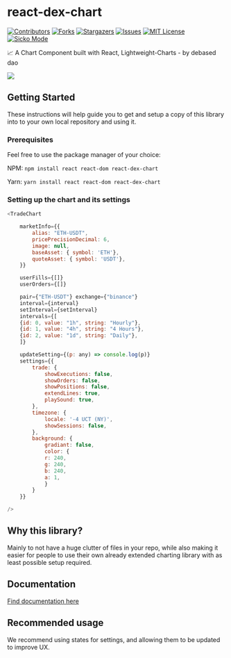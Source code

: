 # react-dex-chart
[![Contributors][contributors-shield]][contributors-url]
[![Forks][forks-shield]][forks-url]
[![Stargazers][stars-shield]][stars-url]
[![Issues][issues-shield]][issues-url]
[![MIT License][license-shield]][license-url]
[![Sicko Mode][sick-shield]][sick-url]


📈 A Chart Component built with React, Lightweight-Charts - by debased dao

![](https://i.imgur.com/ZDCj2Gy.png)

## Getting Started
These instructions will help guide you to get and setup a copy of this library into to your own local repository and using it.

### Prerequisites
Feel free to use the package manager of your choice:


NPM: `npm install react react-dom react-dex-chart`

Yarn: `yarn install react react-dom react-dex-chart`


### Setting up the chart and its settings

```js
<TradeChart

    marketInfo={{
        alias: "ETH-USDT", 
        pricePrecisionDecimal: 6,
        image: null,
        baseAsset: { symbol: 'ETH'},    
        quoteAsset: { symbol: 'USDT'},
    }}

    userFills={[]}
    userOrders={[]}

    pair={"ETH-USDT"} exchange={"binance"}
    interval={interval} 
    setInterval={setInterval}
    intervals={[
    {id: 0, value: "1h", string: "Hourly"},
    {id: 1, value: "4h", string: "4 Hours"},
    {id: 2, value: "1d", string: "Daily"},
    ]}

    updateSetting={(p: any) => console.log(p)}
    settings={{
        trade: {
            showExecutions: false,
            showOrders: false,
            showPositions: false,
            extendLines: true,
            playSound: true,
        },
        timezone: {
            locale: '-4 UCT (NY)',
            showSessions: false,
        },
        background: {
            gradiant: false,
            color: {
            r: 240,
            g: 240,
            b: 240,
            a: 1,
            }
        }
    }}

/>
```

## Why this library?
Mainly to not have a huge clutter of files in your repo,
while also making it easier for people to use their own already extended charting library with as least possible setup required.

## Documentation
[Find documentation here](https://github.com/debased/react-dex-chart/wiki)

## Recommended usage
We recommend using states for settings, and allowing them to be updated to improve UX.


<!-- MARKDOWN LINKS & IMAGES -->
<!-- https://www.markdownguide.org/basic-syntax/#reference-style-links -->
[sick-shield]: https://img.shields.io/badge/sick-approved-blue
[sick-url]: https://github.com/debased/react-dex-chart
[contributors-shield]: https://img.shields.io/github/contributors/debased/react-dex-chart.svg?style=for-the-badge
[contributors-url]: https://github.com/debased/react-dex-chart/graphs/contributors
[forks-shield]: https://img.shields.io/github/forks/debased/react-dex-chart.svg?style=for-the-badge
[forks-url]: https://github.com/debased/react-dex-chart/network/members
[stars-shield]: https://img.shields.io/github/stars/debased/react-dex-chart.svg?style=for-the-badge
[stars-url]: https://github.com/debased/react-dex-chart/stargazers
[issues-shield]: https://img.shields.io/github/issues/debased/react-dex-chart.svg?style=for-the-badge
[issues-url]: https://github.com/debased/react-dex-chart/issues
[license-shield]: https://img.shields.io/github/license/debased/react-dex-chart.svg?style=for-the-badge
[license-url]: https://github.com/debased/react-dex-chart/blob/master/LICENSE.txt
